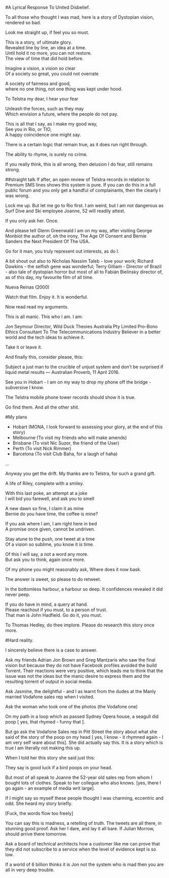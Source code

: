 #A Lyrical Response To United Disbelief.

To all those who thought I was mad, here is a story of Dystopian vision, rendered so bad.

Look me straight up, if feel you so must.

This is a story, of ultimate glory.<br/>
Revealed line by line, an idea at a time.<br/>
Until hold it no more, you can not restore.<br/>
The view of time that did hold before.

Imagine a vision, a vision so clear<br>
Of a society so great, you could not overrate

A society of fairness and good,<br>
where no one thing, not one thing was kept under hood.

To Telstra my dear, I hear your fear

Unleash the forces, such as they may<br>
Which envision a future, where the people do not pay.

This is all that I say, as I make my good way,<br>
See you in Rio, or TIO,<br>
A happy coincidence one might say.

There is a certain logic that remain true,
as it does run right through.

The ability to rhyme,
is surely no crime.

If you really think, this is all wrong,
then delusion I do fear,
still remains strong.

##straight talk
If after, an open review of Telstra records in relation to Premium SMS lines shows this system is pure. If you can do this in a full public forum and you only get a handful of complainants, then
the clearly I was wrong.

Lock me up.  But let me go to Rio first. I am weird, but I am not dangerous as Surf Dive and Ski employee Joanne, 52 will readily attest.

If you only ask her. Once.

And please tell Glenn Greenwald I am on my way, after visiting George Monbiot the author of, oh the irony, The Age Of Consent and Bernie Sanders the Next President Of The USA.

Go for it man, you truly represent out interests, as do I.

A bit shout out also to Nicholas Nassim Taleb - love your work; Richard Dawkins - the selfish gene 	was wonderful; Terry Gilliam - Director of Brazil - also tale of dystopian horror but most of all to
Fabián Bielinsky  director of, as of this day, my favourite film of all time.

Nueva Reinas (2000)

Watch that film. Enjoy it. It is wonderful.

Now read read my arguments.

This is all manic. This who I am. I am:

Jon Seymour
Director, Wild Duck Theoies Australia Pty Limited
Pro-Bono Ethics Consultant To The Telecommunications Industry
Believer in a better world and the tech ideas to achieve it.

Take it or leave it.

And finally this, consider please, this:

Subject a just man to the crucible of unjust system and don’t be surprised if liquid metal results — Australian Proverb, 11 April 2016.

See you in Hobart - I am on my way to drop my phone off the bridge - subversive I know.

The Telstra mobile phone tower records should show it is true.

Go find them. And all the other shit.

#My plans

- Hobart (MONA, I look forward to assessing your glory, at the end of this story)<br>
- Melbourne (To visit my friends who will make amends)<br>
- Brisbane (To visit Nic Suzor, the friend of the User)<br>
- Perth (To visit Nick Rimmer)
- Barcelona (To visit Club Baha, for a laugh of haha)

...

Anyway you get the drift. My thanks are to Telstra, for such a grand gift.

A life of Riley, complete with a smiley.

With this last poke, an attempt at a joke<br>
I will bid you farewell, and ask you to smell

A new dawn so fine, I claim it as mine<br>
Bernie do you have time, the coffee is mine?

If you ask where I am, I am right here in bed<br>
A promise once given, cannot be undriven.

Stay atune to the push, one tweet at a time<br>
Of a vision so sublime, you know it is time.

Of this I will say, a not a word any more.<br>
But ask you to think, again once more.

Of my phone you might reasonably ask,
Where does it now bask.

The answer is sweet, so please to do retweet.

In the bottomless harbour, a harbour so deep.
It confidences revealed it did never peep.

If you do have in mind, a query at hand.<br/>
Please reachout if you must, to a person of trust.</br>
That man is John Hadfield. Go do it, you must.</br>

To Thomas Hedley, do thee implore.
Please do research this story once more.

#Hard reality.

I sincerely believe there is a case to answer.

Ask my friends Adrian Jon Brown and Greg Mantzaris
who saw the final vision but because they do not
have Facebook profiles avoided the build Torrent.
Their reactions were very positive, which leads
me to think that the issue was not the ideas but
the manic desire to express them and the
resulting torrent of output in social media.

Ask Jasmine, the delightful - and I as learnt from the dudes at the Manly married Vodafone sales rep
when I visited.

Ask the woman who took one of the photos (the Vodafone one)

On my path in a loop which as passed Sydney Opera house, a seagull did poop [ yes, that rhymed - funny that ].

But go ask the Vodafone Sales rep in Pitt Street the story about what she said of the story of the poop on my head [ yes, I know - it rhymned again - I am very self ware about this]. She did actually say this.
It is a story which is true I am literally not making this up.

When I told her this story she said just this:

They say is good luck if a bird poops on your head.

But most of all speak to Joanne the 52-year old sales rep from whom I bought lots of clothes. Speak to her
collegue who also knows. [yes, there I go again - an example of media writ large].

If I might say so myself these people thought I was charming, eccentric and odd. She heard my story
briefly.

[Fuck, the words flow too freely]

You can say this is madness, a retelling of truth. The tweets are all there, in stunning good proof.
Ask her I dare, and lay it all bare.
If Julian Morrow, should arrive there tomorrow.

Ask a board of technical architects how a customer like me can prove that they did not subscribe to a
service when the level of evidence kept is so low.

If a world of 6 billion thinks it is Jon not the system who is mad then you are all in very deep trouble.
